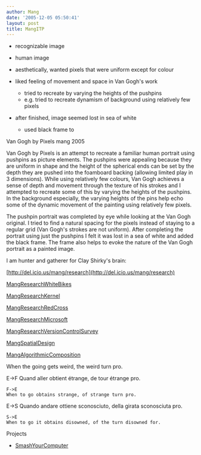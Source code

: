 ```yaml
---
author: Mang
date: '2005-12-05 05:50:41'
layout: post
title: MangITP
---
```


- recognizable image
- human image

- aesthetically, wanted pixels that were uniform except for colour

- liked feeling of movement and space in Van Gogh's work
  - tried to recreate by varying the heights of the pushpins
  - e.g. tried to recreate dynamism of background using relatively few pixels

- after finished, image seemed lost in sea of white
  - used black frame to 

Van Gogh by Pixels 
mang 2005

Van Gogh by Pixels is an attempt to recreate a familiar human portrait using pushpins as picture elements.  The pushpins were appealing because they are uniform in shape and the height of the spherical ends can be set by the depth they are pushed into the foamboard backing (allowing limited play in 3 dimensions).  While using relatively few colours, Van Gogh achieves a sense of depth and movement through the texture of his strokes and I attempted to recreate some of this by varying the heights of the pushpins.  In the background especially, the varying heights of the pins help echo some of the dynamic movement of the painting using relatively few pixels.

The pushpin portrait was completed by eye while looking at the Van Gogh original.  I tried to find a natural spacing for the pixels instead of staying to a regular grid (Van Gogh's strokes are not uniform).  After completing the portrait using just the pushpins I felt it was lost in a sea of white and added the black frame.  The frame also helps to evoke the nature of the Van Gogh portrait as a painted image.

I am hunter and gatherer for Clay Shirky's brain:

[http://del.icio.us/mang/research](http://del.icio.us/mang/research)

[MangResearchWhiteBikes](MangResearchWhiteBikes.html)

[MangResearchKernel](MangResearchKernel.html)

[MangResearchRedCross](MangResearchRedCross.html)

[MangResearchMicrosoft](MangResearchMicrosoft.html)

[MangResearchVersionControlSurvey](MangResearchVersionControlSurvey.html)

[MangSpatialDesign](MangSpatialDesign.html)

[MangAlgorithmicComposition](MangAlgorithmicComposition.html)

When the going gets weird, the weird turn pro.

E->F
Quand aller obtient étrange, de tour étrange pro.

    F->E
    When to go obtains strange, of strange turn pro.

  E->S
  Quando andare ottiene sconosciuto, della girata sconosciuta pro.

    S->E
    When to go it obtains disowned, of the turn disowned for.

Projects

* [SmashYourComputer](SmashYourComputer.html)

